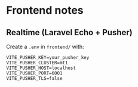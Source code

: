# Frontend notes

## Realtime (Laravel Echo + Pusher)
Create a `.env` in `frontend/` with:
```
VITE_PUSHER_KEY=your_pusher_key
VITE_PUSHER_CLUSTER=mt1
VITE_PUSHER_HOST=localhost
VITE_PUSHER_PORT=6001
VITE_PUSHER_TLS=false
```
